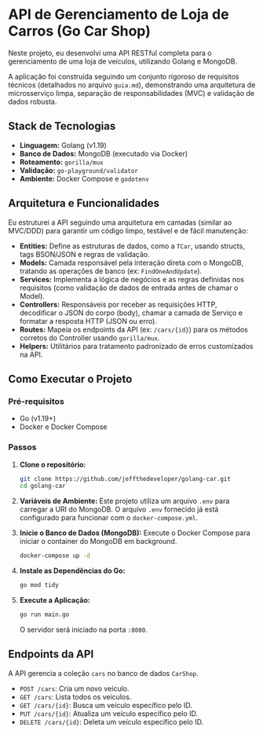 # API de Gerenciamento de Loja de Carros (Go Car Shop)

Neste projeto, eu desenvolvi uma API RESTful completa para o gerenciamento de uma loja de veículos, utilizando Golang e MongoDB.

A aplicação foi construída seguindo um conjunto rigoroso de requisitos técnicos (detalhados no arquivo `guia.md`), demonstrando uma arquitetura de microsserviço limpa, separação de responsabilidades (MVC) e validação de dados robusta.

## Stack de Tecnologias

  * **Linguagem:** Golang (v1.19)
  * **Banco de Dados:** MongoDB (executado via Docker)
  * **Roteamento:** `gorilla/mux`
  * **Validação:** `go-playground/validator`
  * **Ambiente:** Docker Compose e `godotenv`

## Arquitetura e Funcionalidades

Eu estruturei a API seguindo uma arquitetura em camadas (similar ao MVC/DDD) para garantir um código limpo, testável e de fácil manutenção:

  * **Entities:** Define as estruturas de dados, como a `TCar`, usando structs, tags BSON/JSON e regras de validação.
  * **Models:** Camada responsável pela interação direta com o MongoDB, tratando as operações de banco (ex: `FindOneAndUpdate`).
  * **Services:** Implementa a lógica de negócios e as regras definidas nos requisitos (como validação de dados de entrada antes de chamar o Model).
  * **Controllers:** Responsáveis por receber as requisições HTTP, decodificar o JSON do corpo (body), chamar a camada de Serviço e formatar a resposta HTTP (JSON ou erro).
  * **Routes:** Mapeia os endpoints da API (ex: `/cars/{id}`) para os métodos corretos do Controller usando `gorilla/mux`.
  * **Helpers:** Utilitários para tratamento padronizado de erros customizados na API.

## Como Executar o Projeto

### Pré-requisitos

  * Go (v1.19+)
  * Docker e Docker Compose

### Passos

1.  **Clone o repositório:**

    ```bash
    git clone https://github.com/jeffthedeveloper/golang-car.git
    cd golang-car
    ```

2.  **Variáveis de Ambiente:**
    Este projeto utiliza um arquivo `.env` para carregar a URI do MongoDB. O arquivo `.env` fornecido já está configurado para funcionar com o `docker-compose.yml`.

3.  **Inicie o Banco de Dados (MongoDB):**
    Execute o Docker Compose para iniciar o container do MongoDB em background.

    ```bash
    docker-compose up -d
    ```

4.  **Instale as Dependências do Go:**

    ```bash
    go mod tidy
    ```

5.  **Execute a Aplicação:**

    ```bash
    go run main.go
    ```

    O servidor será iniciado na porta `:8080`.

## Endpoints da API

A API gerencia a coleção `cars` no banco de dados `CarShop`.

  * `POST /cars`: Cria um novo veículo.
  * `GET /cars`: Lista todos os veículos.
  * `GET /cars/{id}`: Busca um veículo específico pelo ID.
  * `PUT /cars/{id}`: Atualiza um veículo específico pelo ID.
  * `DELETE /cars/{id}`: Deleta um veículo específico pelo ID.
